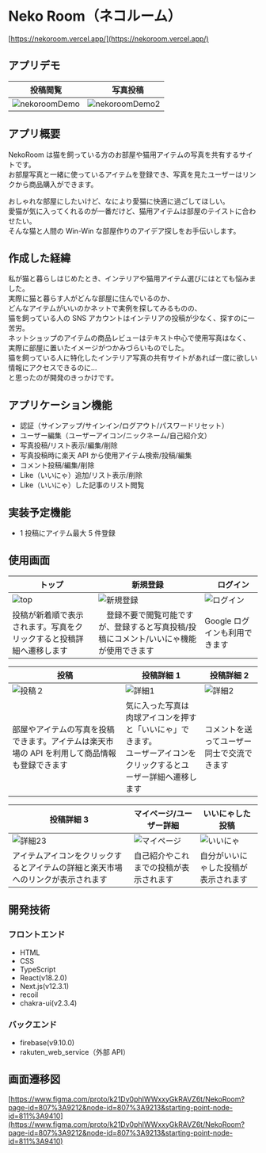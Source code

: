 # Neko Room（ネコルーム）

[https://nekoroom.vercel.app/](https://nekoroom.vercel.app/)

## アプリデモ

| 投稿閲覧                                                                                                                | 　写真投稿                                                                                                               |
| ----------------------------------------------------------------------------------------------------------------------- | ------------------------------------------------------------------------------------------------------------------------ |
| ![nekoroomDemo](https://user-images.githubusercontent.com/105156227/202844970-60f9c85b-da97-4ba4-9108-a70232187de9.gif) | ![nekoroomDemo2](https://user-images.githubusercontent.com/105156227/202845149-e71fc83d-9157-404c-b1e5-ff01f736a818.gif) |

## アプリ概要

NekoRoom は猫を飼っている方のお部屋や猫用アイテムの写真を共有するサイトです。<br>
お部屋写真と一緒に使っているアイテムを登録でき、写真を見たユーザーはリンクから商品購入ができます。

おしゃれな部屋にしたいけど、なにより愛猫に快適に過ごしてほしい。<br>
愛猫が気に入ってくれるのが一番だけど、猫用アイテムは部屋のテイストに合わせたい。<br>
そんな猫と人間の Win-Win な部屋作りのアイデア探しをお手伝いします。

## 作成した経緯

私が猫と暮らしはじめたとき、インテリアや猫用アイテム選びにはとても悩みました。<br>
実際に猫と暮らす人がどんな部屋に住んでいるのか、<br>
どんなアイテムがいいのかネットで実例を探してみるものの、<br>
猫を飼っている人の SNS アカウントはインテリアの投稿が少なく、探すのに一苦労。<br>
ネットショップのアイテムの商品レビューはテキスト中心で使用写真はなく、<br>
実際に部屋に置いたイメージがつかみづらいものでした。<br>
猫を飼っている人に特化したインテリア写真の共有サイトがあれば一度に欲しい情報にアクセスできるのに…<br>
と思ったのが開発のきっかけです。

## アプリケーション機能

- 認証（サインアップ/サインイン/ログアウト/パスワードリセット）
- ユーザー編集（ユーザーアイコン/ニックネーム/自己紹介文）
- 写真投稿/リスト表示/編集/削除
- 写真投稿時に楽天 API から使用アイテム検索/投稿/編集
- コメント投稿/編集/削除
- Like（いいにゃ）追加/リスト表示/削除
- Like（いいにゃ）した記事のリスト閲覧

## 実装予定機能

- 1 投稿にアイテム最大 5 件登録

## 使用画面

| トップ                                                                                                         | 新規登録                                                                                                            | 　ログイン                                                                                                          |
| -------------------------------------------------------------------------------------------------------------- | ------------------------------------------------------------------------------------------------------------------- | ------------------------------------------------------------------------------------------------------------------- |
| ![top](https://user-images.githubusercontent.com/105156227/201690019-0c6c0b5e-066e-4668-8e69-557f06b86d15.png) | ![新規登録](https://user-images.githubusercontent.com/105156227/201667793-9d609835-aabe-4b7b-a205-16dc7f78c6fe.png) | ![ログイン](https://user-images.githubusercontent.com/105156227/201666979-9d1c3b48-1e88-4f16-8097-97aff268ac49.png) |
| 投稿が新着順で表示されます。写真をクリックすると投稿詳細へ遷移します                                           | 　登録不要で閲覧可能ですが、登録すると写真投稿/投稿にコメント/いいにゃ機能が使用できます                            | Google ログインも利用できます                                                                                       |

| 投稿                                                                                                              | 投稿詳細 1                                                                                                             | 投稿詳細 2                                                                                                       |
| ----------------------------------------------------------------------------------------------------------------- | ---------------------------------------------------------------------------------------------------------------------- | ---------------------------------------------------------------------------------------------------------------- |
| ![投稿２](https://user-images.githubusercontent.com/105156227/201686072-6b1f1a03-1ada-40e6-afc0-c26eacca62ab.png) | ![詳細1](https://user-images.githubusercontent.com/105156227/201687305-042fb979-fcad-4876-9431-ac03ebe0699c.png)       | ![詳細2](https://user-images.githubusercontent.com/105156227/201678451-a2140b14-95e3-4088-9ff3-bf9eee3b2566.png) |
| 部屋やアイテムの写真を投稿できます。アイテムは楽天市場の API を利用して商品情報も登録できます                     | 気に入った写真は肉球アイコンを押すと「いいにゃ」できます。<br>ユーザーアイコンをクリックするとユーザー詳細へ遷移します | コメントを送ってユーザー同士で交流できます                                                                       |

| 投稿詳細 3                                                                                                        | マイページ/ユーザー詳細                                                                                               | いいにゃした投稿                                                                                                    |
| ----------------------------------------------------------------------------------------------------------------- | --------------------------------------------------------------------------------------------------------------------- | ------------------------------------------------------------------------------------------------------------------- |
| ![詳細23](https://user-images.githubusercontent.com/105156227/201678453-b36a53eb-b75c-4353-b651-6482e0d0e557.png) | ![マイページ](https://user-images.githubusercontent.com/105156227/201684957-0e4ce459-fde8-4bb2-ab80-1c34637fb6cf.png) | ![いいにゃ](https://user-images.githubusercontent.com/105156227/201685212-8a5709e8-440e-4366-bac2-da5f4bb02c48.png) |
| アイテムアイコンをクリックするとアイテムの詳細と楽天市場へのリンクが表示されます                                  | 自己紹介やこれまでの投稿が表示されます                                                                                | 自分がいいにゃした投稿が表示されます                                                                                |

## 開発技術

### フロントエンド

- HTML
- CSS
- TypeScript
- React(v18.2.0)
- Next.js(v12.3.1)
- recoil
- chakra-ui(v2.3.4)

### バックエンド

- firebase(v9.10.0)
- rakuten_web_service（外部 API）

## 画面遷移図

[https://www.figma.com/proto/k21Dy0phIWWxxyGkRAVZ6t/NekoRoom?page-id=807%3A9212&node-id=807%3A9213&starting-point-node-id=811%3A9410](https://www.figma.com/proto/k21Dy0phIWWxxyGkRAVZ6t/NekoRoom?page-id=807%3A9212&node-id=807%3A9213&starting-point-node-id=811%3A9410)
